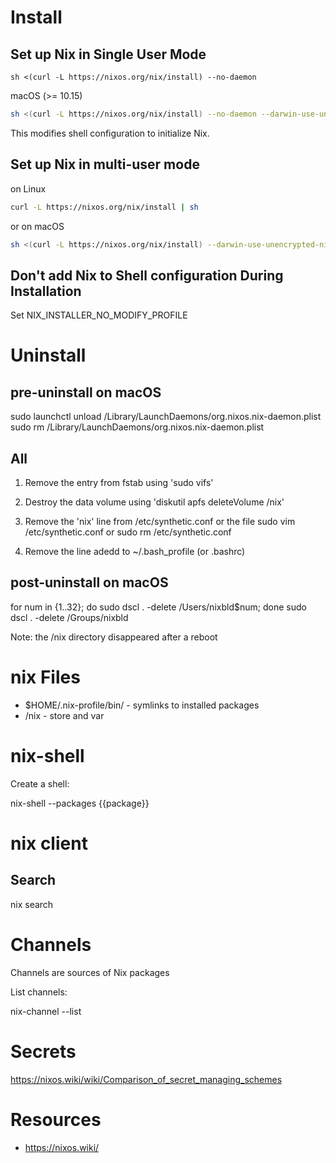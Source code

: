 # Install

## Set up Nix in Single User Mode

```
sh <(curl -L https://nixos.org/nix/install) --no-daemon
```

macOS (>= 10.15)

```sh
sh <(curl -L https://nixos.org/nix/install) --no-daemon --darwin-use-unencrypted-nix-store-volume
```

This modifies shell configuration to initialize Nix.

## Set up Nix in multi-user mode

on Linux

```sh
curl -L https://nixos.org/nix/install | sh
```

or on macOS

```sh
sh <(curl -L https://nixos.org/nix/install) --darwin-use-unencrypted-nix-store-volume
```

## Don't add Nix to Shell configuration During Installation

Set NIX_INSTALLER_NO_MODIFY_PROFILE

# Uninstall

## pre-uninstall on macOS

sudo launchctl unload /Library/LaunchDaemons/org.nixos.nix-daemon.plist
sudo rm /Library/LaunchDaemons/org.nixos.nix-daemon.plist

## All

  1. Remove the entry from fstab using 'sudo vifs'
  2. Destroy the data volume using 'diskutil apfs deleteVolume /nix'
  3. Remove the 'nix' line from /etc/synthetic.conf or the file
    sudo vim /etc/synthetic.conf
    or
    sudo rm /etc/synthetic.conf

4. Remove the line adedd to ~/.bash_profile (or .bashrc)

## post-uninstall on macOS

for num in {1..32}; do sudo dscl . -delete /Users/nixbld$num; done
sudo dscl . -delete /Groups/nixbld

Note: the /nix directory disappeared after a reboot

# nix Files

* $HOME/.nix-profile/bin/ - symlinks to installed packages
* /nix - store and var

# nix-shell

Create a shell:

nix-shell --packages {{package}}

# nix client

## Search

nix search <text>

# Channels

Channels are sources of Nix packages

List channels:

nix-channel --list

# Secrets

https://nixos.wiki/wiki/Comparison_of_secret_managing_schemes

# Resources

* https://nixos.wiki/
